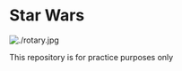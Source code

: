 # Star Wars 

![./rotary.jpg](ROTARTTADYAJDASKDHNAK)

This repository is for practice purposes only 
